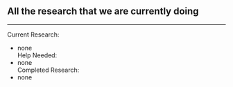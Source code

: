 ## All the research that we are currently doing
______
Current Research:
- none  
Help Needed:
- none  
Completed Research:
- none  

